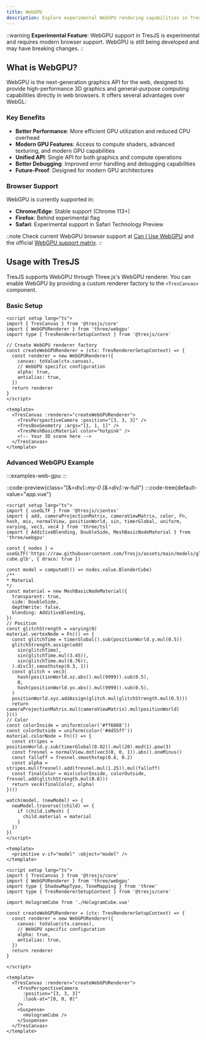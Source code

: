 ```yaml
---
title: WebGPU
description: Explore experimental WebGPU rendering capabilities in TresJS.
---
```


::warning
**Experimental Feature**: WebGPU support in TresJS is experimental and requires modern browser support. WebGPU is still being developed and may have breaking changes.
::

## What is WebGPU?

WebGPU is the next-generation graphics API for the web, designed to provide high-performance 3D graphics and general-purpose computing capabilities directly in web browsers. It offers several advantages over WebGL:

### **Key Benefits**
- **Better Performance**: More efficient GPU utilization and reduced CPU overhead
- **Modern GPU Features**: Access to compute shaders, advanced texturing, and modern GPU capabilities
- **Unified API**: Single API for both graphics and compute operations
- **Better Debugging**: Improved error handling and debugging capabilities
- **Future-Proof**: Designed for modern GPU architectures

### **Browser Support**
WebGPU is currently supported in:
- **Chrome/Edge**: Stable support (Chrome 113+)
- **Firefox**: Behind experimental flag
- **Safari**: Experimental support in Safari Technology Preview

::note
Check current WebGPU browser support at [Can I Use WebGPU](https://caniuse.com/webgpu) and the official [WebGPU support matrix](https://github.com/gpuweb/gpuweb/wiki/Implementation-Status).
::

## Usage with TresJS

TresJS supports WebGPU through Three.js's WebGPU renderer. You can enable WebGPU by providing a custom renderer factory to the `<TresCanvas>` component.

### Basic Setup

```vue [basic-webgpu.vue]
<script setup lang="ts">
import { TresCanvas } from '@tresjs/core'
import { WebGPURenderer } from 'three/webgpu'
import type { TresRendererSetupContext } from '@tresjs/core'

// Create WebGPU renderer factory
const createWebGPURenderer = (ctx: TresRendererSetupContext) => {
  const renderer = new WebGPURenderer({
    canvas: toValue(ctx.canvas),
    // WebGPU specific configuration
    alpha: true,
    antialias: true,
  })
  return renderer
}
</script>

<template>
  <TresCanvas :renderer="createWebGPURenderer">
    <TresPerspectiveCamera :position="[3, 3, 3]" />
    <TresBoxGeometry :args="[1, 1, 1]" />
    <TresMeshBasicMaterial color="hotpink" />
    <!-- Your 3D scene here -->
  </TresCanvas>
</template>
```

### Advanced WebGPU Example

:::examples-web-gpu
:::

::code-preview{class="[&>div]:*:my-0 [&>div]:*:w-full"}
  :::code-tree{default-value="app.vue"}

  ```vue [components/HologramCube.vue]
  <script setup lang="ts">
  import { useGLTF } from '@tresjs/cientos'
  import { add, cameraProjectionMatrix, cameraViewMatrix, color, Fn, hash, mix, normalView, positionWorld, sin, timerGlobal, uniform, varying, vec3, vec4 } from 'three/tsl'
  import { AdditiveBlending, DoubleSide, MeshBasicNodeMaterial } from 'three/webgpu'

  const { nodes } = useGLTF('https://raw.githubusercontent.com/Tresjs/assets/main/models/gltf/blender-cube.glb', { draco: true })

  const model = computed(() => nodes.value.BlenderCube)
  /**
  * Material
  */
  const material = new MeshBasicNodeMaterial({
    transparent: true,
    side: DoubleSide,
    depthWrite: false,
    blending: AdditiveBlending,
  })
  // Position
  const glitchStrength = varying(0)
  material.vertexNode = Fn(() => {
    const glitchTime = timerGlobal().sub(positionWorld.y.mul(0.5))
    glitchStrength.assign(add(
      sin(glitchTime),
      sin(glitchTime.mul(3.45)),
      sin(glitchTime.mul(8.76)),
    ).div(3).smoothstep(0.3, 1))
    const glitch = vec3(
      hash(positionWorld.xz.abs().mul(9999)).sub(0.5),
      0,
      hash(positionWorld.yx.abs().mul(9999)).sub(0.5),
    )
    positionWorld.xyz.addAssign(glitch.mul(glitchStrength.mul(0.5)))
    return cameraProjectionMatrix.mul(cameraViewMatrix).mul(positionWorld)
  })()
  // Color
  const colorInside = uniform(color('#ff6088'))
  const colorOutside = uniform(color('#4d55ff'))
  material.colorNode = Fn(() => {
    const stripes = positionWorld.y.sub(timerGlobal(0.02)).mul(20).mod(1).pow(3)
    const fresnel = normalView.dot(vec3(0, 0, 1)).abs().oneMinus()
    const falloff = fresnel.smoothstep(0.8, 0.2)
    const alpha = stripes.mul(fresnel).add(fresnel.mul(1.25)).mul(falloff)
    const finalColor = mix(colorInside, colorOutside, fresnel.add(glitchStrength.mul(0.6)))
    return vec4(finalColor, alpha)
  })()

  watch(model, (newModel) => {
    newModel.traverse((child) => {
      if (child.isMesh) {
        child.material = material
      }
    })
  })
  </script>

  <template>
    <primitive v-if="model" :object="model" />
  </template>

  ```
  ```vue [app.vue]
  <script setup lang="ts">
  import { TresCanvas } from '@tresjs/core'
  import { WebGPURenderer } from 'three/webgpu'
  import type { ShadowMapType, ToneMapping } from 'three'
  import type { TresRendererSetupContext } from '@tresjs/core'

  import HologramCube from './HologramCube.vue'

  const createWebGPURenderer = (ctx: TresRendererSetupContext) => {
    const renderer = new WebGPURenderer({
      canvas: toValue(ctx.canvas),
      // WebGPU specific configuration
      alpha: true,
      antialias: true,
    })
    return renderer
  }

  </script>

  <template>
    <TresCanvas :renderer="createWebGPURenderer">
      <TresPerspectiveCamera
        :position="[3, 3, 3]"
        :look-at="[0, 0, 0]"
      />
      <Suspense>
        <HologramCube />
      </Suspense>
    </TresCanvas>
  </template>
  ```